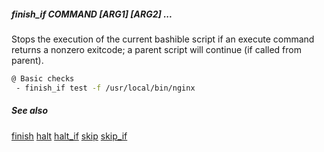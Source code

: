 ##### finish_if COMMAND [ARG1] [ARG2] ...

Stops the execution of the current bashible script if an execute command returns a nonzero exitcode; a parent script will continue (if called from parent).

```bash
@ Basic checks
 - finish_if test -f /usr/local/bin/nginx
```

##### See also

[finish](finish.md)
[halt](halt.md)
[halt_if](halt_if.md)
[skip](skip.md)
[skip_if](skip_if.md)
